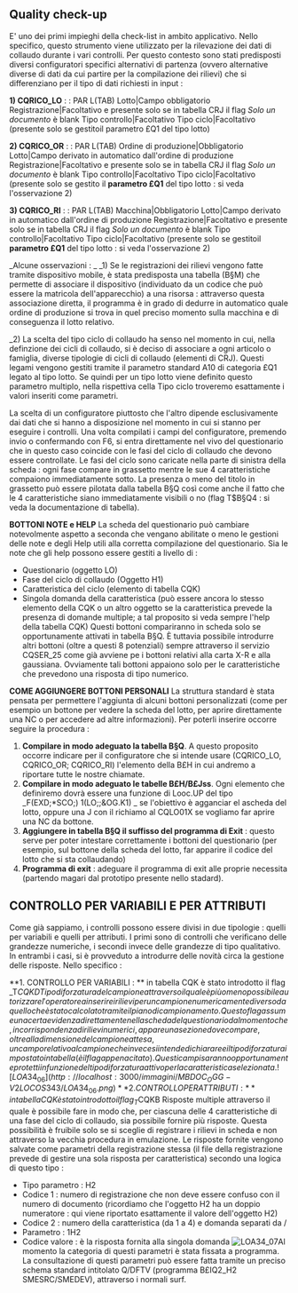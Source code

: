 
## Quality check-up
E' uno dei primi impieghi della check-list in ambito applicativo. Nello specifico, questo strumento viene utilizzato per la rilevazione dei dati di collaudo durante i vari controlli.
Per questo contesto sono stati predisposti diversi configuratori  specifici alternativi di partenza (ovvero alternative diverse di dati da cui partire per la compilazione dei rilievi) che si differenziano per il tipo di dati richiesti in input : 

**1) CQRICO_LO**
 :  : PAR L(TAB)
Lotto|Campo obbligatorio
Registrazione|Facoltativo e presente  solo se in tabella CRJ il flag _Solo un documento_ è blank
Tipo controllo|Facoltativo
Tipo ciclo|Facoltativo (presente solo se gestitoil parametro £Q1 del tipo lotto)

**2) CQRICO_OR**
 :  : PAR L(TAB)
Ordine di produzione|Obbligatorio
Lotto|Campo derivato in automatico dall'ordine di produzione
Registrazione|Facoltativo e presente  solo se in tabella CRJ il flag _Solo un documento_ è blank
Tipo controllo|Facoltativo
Tipo ciclo|Facoltativo (presente solo se gestito il **parametro £Q1** del tipo lotto :  si veda l'osservazione 2)

**3) CQRICO_RI**
 :  : PAR L(TAB)
Macchina|Obbligatorio
Lotto|Campo derivato in automatico dall'ordine di produzione
Registrazione|Facoltativo e presente  solo se in tabella CRJ il flag _Solo un documento_ è blank
Tipo controllo|Facoltativo
Tipo ciclo|Facoltativo (presente solo se gestitoil **parametro £Q1** del tipo lotto :  si veda l'osservazione 2)


_Alcune osservazioni : _
_1) Se le registrazioni dei rilievi vengono fatte tramite dispositivo mobile, è stata predisposta una tabella (B§M) che permette di associare il dispositivo (individuato da un codice che può essere la matricola dell'apparecchio) a una risorsa :  attraverso questa associazione diretta, il programma è in grado di dedurre in automatico quale ordine di produzione si trova in quel preciso momento sulla macchina e di conseguenza il lotto relativo.

_2) La scelta del tipo ciclo di collaudo ha senso nel momento in cui, nella definzione dei cicli di collaudo, si è deciso di associare a ogni articolo o famiglia, diverse tipologie di cicli di collaudo (elementi di CRJ). Questi legami vengono gestiti tramite il parametro standard A10 di categoria £Q1 legato al tipo lotto. Se quindi per un tipo lotto viene definito questo parametro multiplo, nella rispettiva cella Tipo ciclo troveremo esattamente i valori inseriti come parametri.

La scelta di un configuratore piuttosto che l'altro dipende esclusivamente dai dati che si hanno a disposizione nel momento in cui si stanno per eseguire i controlli. Una volta compilati i campi del configuratore, premendo invio o confermando con F6, si entra direttamente nel vivo del questionario che in questo caso coincide con le fasi del ciclo di collaudo che devono essere controllate. Le fasi del ciclo sono caricate nella parte di sinistra della scheda :  ogni fase compare in grassetto mentre le sue 4 caratteristiche compaiono immediatamente sotto. La presenza o meno del titolo in grassetto può essere pilotata dalla tabella B§Q così come anche il fatto che le 4 caratteristiche siano immediatamente visibili o no (flag T$B§Q4 :  si veda la documentazione di tabella).

**BOTTONI NOTE e HELP**
La scheda del questionario può cambiare notevolmente aspetto a seconda che vengano abilitate o meno le gestioni delle note e degli Help utili alla corretta compilazione del questionario. Sia le note che gli help possono essere gestiti a livello di : 
-  Questionario (oggetto LO)
-  Fase del ciclo di collaudo (Oggetto H1)
-  Caratteristica del ciclo (elemento di tabella CQK)
-  Singola domanda della caratteristica (può essere ancora lo stesso elemento della CQK o un altro oggetto se la caratteristica prevede la presenza di domande multiple; a tal proposito si veda sempre l'help della tabella CQK)
Questi bottoni compariranno in scheda solo se opportunamente attivati in tabella B§Q.
È tuttavia possibile introdurre altri bottoni (oltre a questi 8 potenziali) sempre attraverso il servizio CQSER_25 come già avviene pe i bottoni relativi alla carta X-R e alla gaussiana. Ovviamente tali bottoni appaiono solo per  le caratteristiche che prevedono una risposta di tipo numerico.

**COME AGGIUNGERE BOTTONI PERSONALI**
La struttura standard è stata pensata per permettere l'aggiunta di alcuni bottoni personalizzati (come per esempio un bottone per vedere la scheda del lotto,  per aprire direttamente una NC o per accedere ad altre informazioni).
Per poterli inserire occorre seguire la procedura : 
1) **Compilare in modo adeguato la tabella B§Q**. A questo proposito occorre indicare per il configuratore che si intende usare (CQRICO_LO, CQRICO_OR; CQRICO_RI) l'elemento della B£H in cui andremo a riportare tutte le nostre chiamate.
2) **Compilare in modo adeguato le tabelle B£H/B£Jss**. Ogni elemento che definiremo dovrà essere una funzione di Looc.UP del tipo  _F(EXD;\*SCO;) 1(LO;;&OG.K1) _ se l'obiettivo è agganciar el ascheda del lotto, oppure una J con il richiamo al CQLO01X se vogliamo far aprire una NC da bottone.
3) **Aggiungere in tabella B§Q il suffisso del programma di Exit** :  questo serve per poter intestare correttamente i bottoni del questionario (per esempio, sul bottone della scheda del lotto, far apparire il codice del lotto che si sta collaudando)
4) **Programma di exit** :  adeguare il programma di exit alle proprie necessita (partendo magari dal prototipo presente nello stadard).


## CONTROLLO PER VARIABILI E PER ATTRIBUTI
Come già sappiamo, i controlli possono essere divisi in due tipologie :  quelli per variabili e quelli per attributi. I primi sono di controlli che verificano delle grandezze numeriche, i secondi invece delle grandezze di tipo qualitativo. In entrambi i casi, si è provveduto a introdurre delle novità circa la gestione delle risposte. Nello specifico : 

**1. CONTROLLO PER VARIABILI : ** in tabella CQK è stato introdotto il flag _T$CQKD Tipo di forzatura del campione attraverso il quale è più o meno possibile autorizzare l'operatore a inserire i rilievi per un campione numericamente diverso da quello che è stato calcolato tramite il piano di campionamento. Questo flag assume una certa evidenza direttamente nella scheda del questionario dal momento che, in corrispondenza di rilievi numerici, appare una sezione dove compare, oltre alla dimensione del campione attesa, un campo relativo al campione che invece si intende dichiarare e il tipo di forzatura impostato in tabella (è il flag appena citato). Questi campi saranno opportunamente protetti in funzione del tipo di forzatura attivo per la caratteristica selezionata.
![LOA34_06](http://localhost:3000/immagini/MBDOC_OGG-V2LOCOS343/LOA34_06.png)**2. CONTROLLO PER ATTRIBUTI : **in tabella CQK è stato introdotto il flag _T$CQKB Risposte multiple attraverso il quale è possibile fare in modo che, per ciascuna delle 4 caratteristiche di una fase del ciclo di collaudo, sia possibile fornire più risposte. Questa possibilità è fruibile solo se si sceglie di registrare i rilievi in scheda e non attraverso la vecchia procedura in emulazione. Le risposte fornite vengono salvate come parametri della registrazione stessa (il file della registrazione prevede di gestire una sola risposta per caratteristica) secondo una logica di questo tipo : 

-  Tipo parametro :  H2
-  Codice 1 :  numero di registrazione che non deve essere confuso con il numero di documento (ricordiamo che l'oggetto H2 ha un doppio numeratore :  qui viene riportato esattamente il valore dell'oggetto H2)
-  Codice 2 :  numero della caratteristica (da 1 a 4) e domanda separati da /
-  Parametro :  1H2
-  Codice valore :  è la risposta fornita alla singola domanda
![LOA34_07](http://localhost:3000/immagini/MBDOC_OGG-V2LOCOS343/LOA34_07.png)Al momento la categoria di questi parametri è stata fissata a programma.
La consultazione di questi parametri può essere fatta tramite un preciso schema standard intitolato Q/DFTV (programma B£IQ2_H2 SMESRC/SMEDEV), attraverso i normali surf.



